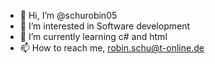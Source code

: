 - 👋 Hi, I’m @schurobin05
- 👀 I’m interested in Software development
- 🌱 I’m currently learning c# and html
- 📫 How to reach me, robin.schu@t-online.de

<!---
schurobin05/schurobin05 is a ✨ special ✨ repository because its `README.md` (this file) appears on your GitHub profile.
You can click the Preview link to take a look at your changes.
--->
